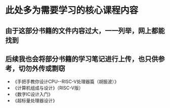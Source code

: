 # 此处多为需要学习的核心课程内容
## 由于这部分书籍的文件内容过大，一一列举，网上都能找到
## 后续我也会将部分书籍的学习笔记进行上传，也只供参考，**切勿外传或剽窃**
- 《手把手教你设计CPU--RISC-V处理器篇（胡振波）》
- 《计算机组成与设计》（RISC-V版）
- 《数字IC设计入门》
- 《超标量处理器设计》
